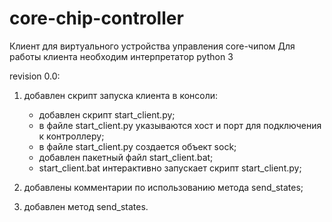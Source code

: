 # core-chip-controller
Клиент для виртуального устройства управления core-чипом
Для работы клиента необходим интерпретатор python 3

revision 0.0:

1) добавлен скрипт запуска клиента в консоли:
    
    - добавлен скрипт start_client.py;
    - в файле start_client.py указываются хост и порт для подключения к контроллеру;
    - в файле start_client.py создается объект sock;
    - добавлен пакетный файл start_client.bat;
    - start_client.bat интерактивно запускает скрипт start_client.py;

2) добавлены комментарии по использованию метода send_states;
3) добавлен метод send_states.
